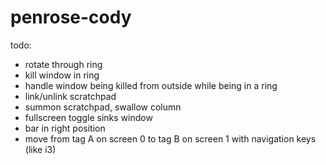 # penrose-cody

todo:

- rotate through ring
- kill window in ring
- handle window being killed from outside while being in a ring
- link/unlink scratchpad
- summon scratchpad, swallow column
- fullscreen toggle sinks window
- bar in right position
- move from tag A on screen 0 to tag B on screen 1 with navigation keys (like i3)
